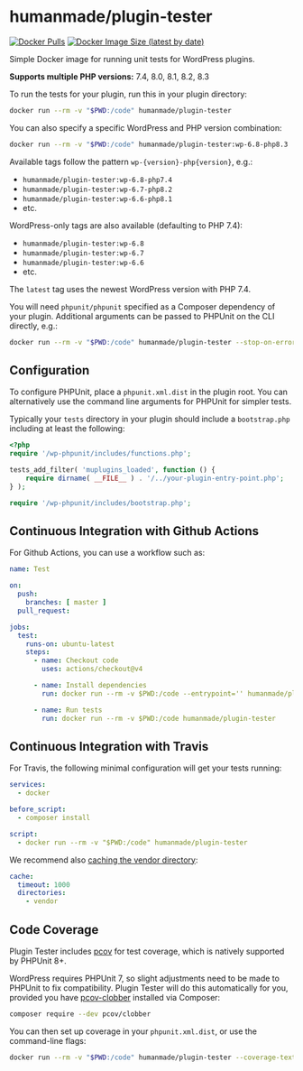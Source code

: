 # humanmade/plugin-tester

[![Docker Pulls](https://img.shields.io/docker/pulls/humanmade/plugin-tester)](https://hub.docker.com/repository/docker/humanmade/plugin-tester) [![Docker Image Size (latest by date)](https://img.shields.io/docker/image-size/humanmade/plugin-tester)](https://hub.docker.com/repository/docker/humanmade/plugin-tester)

Simple Docker image for running unit tests for WordPress plugins.

**Supports multiple PHP versions:** 7.4, 8.0, 8.1, 8.2, 8.3

To run the tests for your plugin, run this in your plugin directory:

```sh
docker run --rm -v "$PWD:/code" humanmade/plugin-tester
```

You can also specify a specific WordPress and PHP version combination:

```sh
docker run --rm -v "$PWD:/code" humanmade/plugin-tester:wp-6.8-php8.3
```

Available tags follow the pattern `wp-{version}-php{version}`, e.g.:
- `humanmade/plugin-tester:wp-6.8-php7.4`
- `humanmade/plugin-tester:wp-6.7-php8.2` 
- `humanmade/plugin-tester:wp-6.6-php8.1`
- etc.

WordPress-only tags are also available (defaulting to PHP 7.4):
- `humanmade/plugin-tester:wp-6.8`
- `humanmade/plugin-tester:wp-6.7`
- `humanmade/plugin-tester:wp-6.6`
- etc.

The `latest` tag uses the newest WordPress version with PHP 7.4.

You will need `phpunit/phpunit` specified as a Composer dependency of your plugin. Additional arguments can be passed to PHPUnit on the CLI directly, e.g.:

```sh
docker run --rm -v "$PWD:/code" humanmade/plugin-tester --stop-on-error
```

## Configuration

To configure PHPUnit, place a `phpunit.xml.dist` in the plugin root. You can alternatively use the command line arguments for PHPUnit for simpler tests.

Typically your `tests` directory in your plugin should include a `bootstrap.php` including at least the following:

```php
<?php
require '/wp-phpunit/includes/functions.php';

tests_add_filter( 'muplugins_loaded', function () {
	require dirname( __FILE__ ) . '/../your-plugin-entry-point.php';
} );

require '/wp-phpunit/includes/bootstrap.php';
```

## Continuous Integration with Github Actions

For Github Actions, you can use a workflow such as:


```yaml
name: Test

on:
  push:
    branches: [ master ]
  pull_request:

jobs:
  test:
    runs-on: ubuntu-latest
    steps:
      - name: Checkout code
        uses: actions/checkout@v4

      - name: Install dependencies
        run: docker run --rm -v $PWD:/code --entrypoint='' humanmade/plugin-tester composer install

      - name: Run tests
        run: docker run --rm -v $PWD:/code humanmade/plugin-tester
```

## Continuous Integration with Travis

For Travis, the following minimal configuration will get your tests running:

```yaml
services:
  - docker

before_script:
  - composer install

script:
  - docker run --rm -v "$PWD:/code" humanmade/plugin-tester
```

We recommend also [caching the vendor directory](https://docs.travis-ci.com/user/caching/#arbitrary-directories):

```yaml
cache:
  timeout: 1000
  directories:
    - vendor
```


## Code Coverage

Plugin Tester includes [pcov](https://github.com/krakjoe/pcov) for test coverage, which is natively supported by PHPUnit 8+.

WordPress requires PHPUnit 7, so slight adjustments need to be made to PHPUnit to fix compatibility. Plugin Tester will do this automatically for you, provided you have [pcov-clobber](https://github.com/krakjoe/pcov-clobber) installed via Composer:

```sh
composer require --dev pcov/clobber
```

You can then set up coverage in your `phpunit.xml.dist`, or use the command-line flags:

```sh
docker run --rm -v "$PWD:/code" humanmade/plugin-tester --coverage-text --whitelist inc/
```
